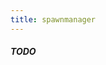 ```yaml
---
title: spawnmanager
---
```


##### TODO

<!--
## 关于
_Todo._

## Exports

### Client
- todo

### Server
- todo

## Events

### Client
- todo

### Server
- todo
-->